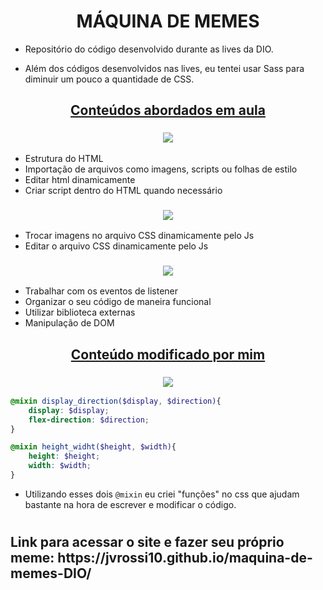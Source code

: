 <h1 align="center">MÁQUINA DE MEMES</h1>

- Repositório do código desenvolvido durante as lives da DIO. 

- Além dos códigos desenvolvidos nas lives, eu tentei usar Sass para diminuir um pouco a quantidade de CSS.

<h2 align="center" style = "text-decoration:underline;">Conteúdos abordados em aula</h2>

<h3 align="center"> <img src="https://img.icons8.com/external-flaticons-lineal-color-flat-icons/64/null/external-html-mobile-app-development-flaticons-lineal-color-flat-icons.png"/> </h3>

- Estrutura do HTML
- Importação de arquivos como imagens, scripts ou folhas de estilo
- Editar html dinamicamente 
- Criar script dentro do HTML quando necessário


<h3 align="center"> <img src="https://img.icons8.com/external-justicon-lineal-color-justicon/64/null/external-css-file-file-type-justicon-lineal-color-justicon.png"/> </h3>

- Trocar imagens no arquivo CSS dinamicamente pelo Js
- Editar o arquivo CSS dinamicamente pelo Js 

<h3 align="center"> <img src="https://img.icons8.com/external-flaticons-lineal-color-flat-icons/64/null/external-javascript-mobile-app-development-flaticons-lineal-color-flat-icons.png"/> </h3> 

- Trabalhar com os eventos de listener
- Organizar o seu código de maneira funcional
- Utilizar biblioteca externas 
- Manipulação de DOM 

<h2 align="center" style = "text-decoration:underline;">Conteúdo modificado por mim</h2> 

<h3 align="center"> <img src="https://img.icons8.com/color/64/null/sass.png"/> </h3> 


```scss
@mixin display_direction($display, $direction){
    display: $display;
    flex-direction: $direction;
} 

@mixin height_widht($height, $width){
    height: $height;
    width: $width;
}
```

- Utilizando esses dois ```@mixin``` eu criei "funções" no css que ajudam bastante na hora de escrever e modificar o código. 

<h1> </h1>

<h2>Link para acessar o site e fazer seu próprio meme: https://jvrossi10.github.io/maquina-de-memes-DIO/</h2>

